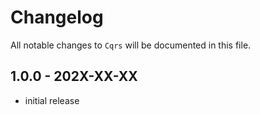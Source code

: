 # Changelog

All notable changes to `Cqrs` will be documented in this file.

## 1.0.0 - 202X-XX-XX

- initial release
